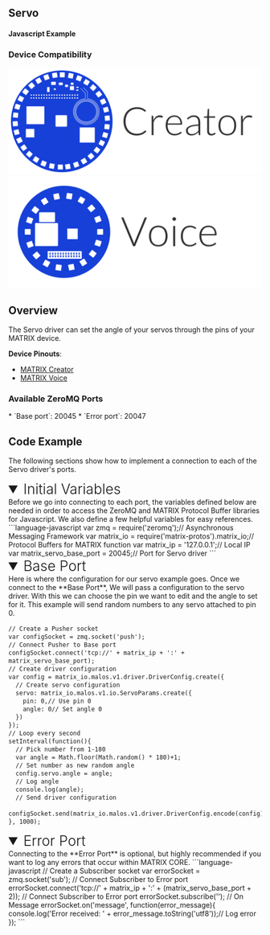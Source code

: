 <h2 style="padding-top:0">Servo</h2>
<h4 style="padding-top:0">Javascript Example</h4>

### Device Compatibility
<img class="creator-compatibility-icon" src="/img/creator-icon.svg">
<img class="voice-compatibility-icon" src="/img/voice-icon.svg">

## Overview

The Servo driver can set the angle of your servos through the pins of your MATRIX device.

**Device Pinouts**:

* [MATRIX Creator](/matrix-creator/resources/pinout.md)
* [MATRIX Voice](/matrix-voice/resources/pinout.md)

<h3 style="padding-top:0">Available ZeroMQ Ports</h3>
* `Base port`: 20045
* `Error port`: 20047

## Code Example
The following sections show how to implement a connection to each of the Servo driver's ports.

<!-- Initial Variables -->
<details open>
<summary style="font-size: 1.75rem; font-weight: 300;">Initial Variables</summary>
Before we go into connecting to each port, the variables defined below are needed in order to access the ZeroMQ and MATRIX Protocol Buffer libraries for Javascript. We also define a few helpful variables for easy references.
```language-javascript
var zmq = require('zeromq');// Asynchronous Messaging Framework
var matrix_io = require('matrix-protos').matrix_io;// Protocol Buffers for MATRIX function
var matrix_ip = '127.0.0.1';// Local IP
var matrix_servo_base_port = 20045;// Port for Servo driver
```
</details>

<!-- Base PORT -->
<details open>
<summary style="font-size: 1.75rem; font-weight: 300;">Base Port</summary>
Here is where the configuration for our servo example goes. Once we connect to the **Base Port**, We will pass a configuration to the servo driver. With this we can choose the pin we want to edit and the angle to set for it. This example will send random numbers to any servo attached to pin 0.

```language-javascript
// Create a Pusher socket
var configSocket = zmq.socket('push');
// Connect Pusher to Base port
configSocket.connect('tcp://' + matrix_ip + ':' + matrix_servo_base_port);
// Create driver configuration
var config = matrix_io.malos.v1.driver.DriverConfig.create({
  // Create servo configuration
  servo: matrix_io.malos.v1.io.ServoParams.create({
    pin: 0,// Use pin 0
    angle: 0// Set angle 0
  })
});
// Loop every second
setInterval(function(){
  // Pick number from 1-180
  var angle = Math.floor(Math.random() * 180)+1;
  // Set number as new random angle
  config.servo.angle = angle;
  // Log angle
  console.log(angle);
  // Send driver configuration
  configSocket.send(matrix_io.malos.v1.driver.DriverConfig.encode(config).finish());
}, 1000);
```
</details>

<!-- Error PORT -->
<details open>
<summary style="font-size: 1.75rem; font-weight: 300;">Error Port</summary>
Connecting to the **Error Port** is optional, but highly recommended if you want to log any errors that occur within MATRIX CORE.
```language-javascript
// Create a Subscriber socket
var errorSocket = zmq.socket('sub');
// Connect Subscriber to Error port
errorSocket.connect('tcp://' + matrix_ip + ':' + (matrix_servo_base_port + 2));
// Connect Subscriber to Error port
errorSocket.subscribe('');
// On Message
errorSocket.on('message', function(error_message){
  console.log('Error received: ' + error_message.toString('utf8'));// Log error
});
```
</details>